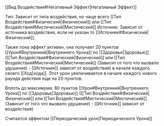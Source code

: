 [[Вид Воздействия#Негативный Эффект|Негативный Эффект]]

Тип: Зависит от типа воздействия, но чаще всего [[Тип Воздействия#Физический|Физический]] или [[Тип Воздействия#Мистический|Мистический]]
Источник: Зависит от источника воздействия, если не указан то [[Источник#Физический|Физический]].

Также пока эффект активен, она получает 20 пунктов [[Урон#Внутренний|Внутреннего Урона]] по [[Здоровье|Здоровью]] ([[Тип Воздействия#Физический|Физический]] или [[Тип Воздействия#Мистический|Мистический]] (Зависит от того что вызвало удушение) - [[Источник]] зависит от воздействия) в начале каждого своего [[Ход|хода]]. Этот урон увеличивается в начале каждого нового раунда действия еще на 20 пунктов. 

Вплоть до максимума: 80 пунктов [[Урон#Внутренний|Внутреннего Урона]] по [[Здоровье|Здоровью]] ([[Тип Воздействия#Физический|Физический]] или [[Тип Воздействия#Мистический|Мистический]] (Зависит от того что вызвало удушение) - [[Источник]] зависит от воздействия)

Считается эффектом [[Периодический урон|Периодического Урона]]